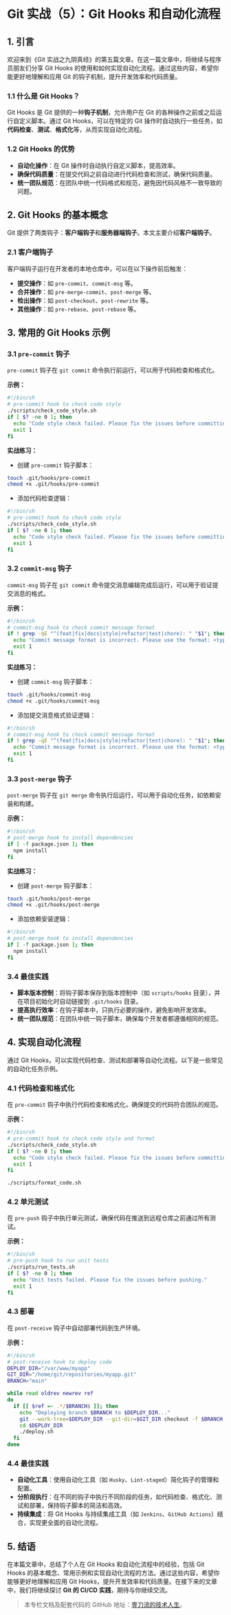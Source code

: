 # Git 实战（5）：Git Hooks 和自动化流程

## 1. 引言

欢迎来到《Git 实战之九阴真经》的第五篇文章。在这一篇文章中，将继续与程序员朋友们分享 Git Hooks 的使用和如何实现自动化流程。通过这些内容，希望你能更好地理解和应用 Git 的钩子机制，提升开发效率和代码质量。

### 1.1 什么是 Git Hooks？

Git Hooks 是 Git 提供的一种**钩子机制**，允许用户在 Git 的各种操作之前或之后运行自定义脚本。通过 Git Hooks，可以在特定的 Git 操作时自动执行一些任务，如**代码检查**、**测试**、**格式化**等，从而实现自动化流程。

### 1.2 Git Hooks 的优势

- **自动化操作**：在 Git 操作时自动执行自定义脚本，提高效率。
- **确保代码质量**：在提交代码之前自动进行代码检查和测试，确保代码质量。
- **统一团队规范**：在团队中统一代码格式和规范，避免因代码风格不一致导致的问题。

## 2. Git Hooks 的基本概念

Git 提供了两类钩子：**客户端钩子**和**服务器端钩子**。本文主要介绍**客户端钩子**。

### 2.1 客户端钩子

客户端钩子运行在开发者的本地仓库中，可以在以下操作前后触发：

- **提交操作**：如 `pre-commit`、`commit-msg` 等。
- **合并操作**：如 `pre-merge-commit`、`post-merge` 等。
- **检出操作**：如 `post-checkout`、`post-rewrite` 等。
- **其他操作**：如 `pre-rebase`、`post-rebase` 等。

## 3. 常用的 Git Hooks 示例

### 3.1 `pre-commit` 钩子

`pre-commit` 钩子在 `git commit` 命令执行前运行，可以用于代码检查和格式化。

**示例：**

```bash
#!/bin/sh
# pre-commit hook to check code style
./scripts/check_code_style.sh
if [ $? -ne 0 ]; then
  echo "Code style check failed. Please fix the issues before committing."
  exit 1
fi
```

**实战练习：**

- 创建 `pre-commit` 钩子脚本：

```bash
touch .git/hooks/pre-commit
chmod +x .git/hooks/pre-commit
```

- 添加代码检查逻辑：

```bash
#!/bin/sh
# pre-commit hook to check code style
./scripts/check_code_style.sh
if [ $? -ne 0 ]; then
  echo "Code style check failed. Please fix the issues before committing."
  exit 1
fi
```

### 3.2 `commit-msg` 钩子

`commit-msg` 钩子在 `git commit` 命令提交消息编辑完成后运行，可以用于验证提交消息的格式。

**示例：**

```bash
#!/bin/sh
# commit-msg hook to check commit message format
if ! grep -qE "^(feat|fix|docs|style|refactor|test|chore): " "$1"; then
  echo "Commit message format is incorrect. Please use the format: <type>: <subject>"
  exit 1
fi
```

**实战练习：**

- 创建 `commit-msg` 钩子脚本：

```bash
touch .git/hooks/commit-msg
chmod +x .git/hooks/commit-msg
```

- 添加提交消息格式验证逻辑：

```bash
#!/bin/sh
# commit-msg hook to check commit message format
if ! grep -qE "^(feat|fix|docs|style|refactor|test|chore): " "$1"; then
  echo "Commit message format is incorrect. Please use the format: <type>: <subject>"
  exit 1
fi
```

### 3.3 `post-merge` 钩子

`post-merge` 钩子在 `git merge` 命令执行后运行，可以用于自动化任务，如依赖安装和构建。

**示例：**

```bash
#!/bin/sh
# post-merge hook to install dependencies
if [ -f package.json ]; then
  npm install
fi
```

**实战练习：**

- 创建 `post-merge` 钩子脚本：

```bash
touch .git/hooks/post-merge
chmod +x .git/hooks/post-merge
```

- 添加依赖安装逻辑：

```bash
#!/bin/sh
# post-merge hook to install dependencies
if [ -f package.json ]; then
  npm install
fi
```

### 3.4 最佳实践

- **脚本版本控制**：将钩子脚本保存到版本控制中（如 `scripts/hooks` 目录），并在项目初始化时自动链接到 `.git/hooks` 目录。
- **提高执行效率**：在钩子脚本中，只执行必要的操作，避免影响开发效率。
- **统一团队规范**：在团队中统一钩子脚本，确保每个开发者都遵循相同的规范。

## 4. 实现自动化流程

通过 Git Hooks，可以实现代码检查、测试和部署等自动化流程。以下是一些常见的自动化任务示例。

### 4.1 代码检查和格式化

在 `pre-commit` 钩子中执行代码检查和格式化，确保提交的代码符合团队的规范。

**示例：**

```bash
#!/bin/sh
# pre-commit hook to check code style and format
./scripts/check_code_style.sh
if [ $? -ne 0 ]; then
  echo "Code style check failed. Please fix the issues before committing."
  exit 1
fi

./scripts/format_code.sh
```

### 4.2 单元测试

在 `pre-push` 钩子中执行单元测试，确保代码在推送到远程仓库之前通过所有测试。

**示例：**

```bash
#!/bin/sh
# pre-push hook to run unit tests
./scripts/run_tests.sh
if [ $? -ne 0 ]; then
  echo "Unit tests failed. Please fix the issues before pushing."
  exit 1
fi
```

### 4.3 部署

在 `post-receive` 钩子中自动部署代码到生产环境。

**示例：**

```bash
#!/bin/sh
# post-receive hook to deploy code
DEPLOY_DIR="/var/www/myapp"
GIT_DIR="/home/git/repositories/myapp.git"
BRANCH="main"

while read oldrev newrev ref
do
  if [[ $ref =~ .*/$BRANCH$ ]]; then
    echo "Deploying branch $BRANCH to $DEPLOY_DIR..."
    git --work-tree=$DEPLOY_DIR --git-dir=$GIT_DIR checkout -f $BRANCH
    cd $DEPLOY_DIR
    ./deploy.sh
  fi
done
```

### 4.4 最佳实践

- **自动化工具**：使用自动化工具（如 `Husky`、`Lint-staged`）简化钩子的管理和配置。
- **分阶段执行**：在不同的钩子中执行不同阶段的任务，如代码检查、格式化、测试和部署，保持钩子脚本的简洁和高效。
- **持续集成**：将 Git Hooks 与持续集成工具（如 `Jenkins`、`GitHub Actions`）结合，实现更全面的自动化流程。

## 5. 结语

在本篇文章中，总结了个人在 Git Hooks 和自动化流程中的经验，包括 Git Hooks 的基本概念、常用示例和实现自动化流程的方法。通过这些内容，希望你能够更好地理解和应用 Git Hooks，提升开发效率和代码质量。在接下来的文章中，我们将继续探讨 **Git 的 CI/CD 实践**，期待与你继续交流。

> 本专栏文档及配套代码的 GitHub 地址：[壹刀流的技术人生](https://github.com/IdEvEbI/idevebi.github.io)。

